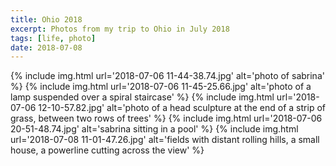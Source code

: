 ```yaml
---
title: Ohio 2018
excerpt: Photos from my trip to Ohio in July 2018
tags: [life, photo]
date: 2018-07-08
---
```


{% include img.html url='2018-07-06 11-44-38.74.jpg' alt='photo of sabrina' %}
{% include img.html url='2018-07-06 11-45-25.66.jpg' alt='photo of a lamp suspended over a spiral staircase' %}
{% include img.html url='2018-07-06 12-10-57.82.jpg' alt='photo of a head sculpture at the end of a strip of grass, between two rows of trees' %}
{% include img.html url='2018-07-06 20-51-48.74.jpg' alt='sabrina sitting in a pool' %}
{% include img.html url='2018-07-08 11-01-47.26.jpg' alt='fields with distant rolling hills, a small house, a powerline cutting across the view' %}